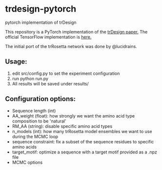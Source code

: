 # trdesign-pytorch
pytorch implementation of trDesign

This repository is a PyTorch implementation of the [trDesign paper.](https://www.biorxiv.org/content/10.1101/2020.07.22.211482v1.full.pdf)
The official TensorFlow implementation is [here.](https://github.com/gjoni/trDesign)

The initial port of the trRosetta network was done by @lucidrains.

## Usage:
1. edit src/config.py to set the experiment configuration
2. run python run.py
3. All results will be saved under results/

## Configuration options:
- Sequence length (int)
- AA_weight (float): how strongly we want the amino acid type composition to be 'natural'
- RM_AA (string): disable specific amino acid types
- n_models (int): how many trRosetta model ensembles we want to use during the MCMC loop
- sequence constraint: fix a subset of the sequence residues to specific amino acids
- target_motif: optimize a sequence with a target motif provided as a .npz file
- MCMC options
